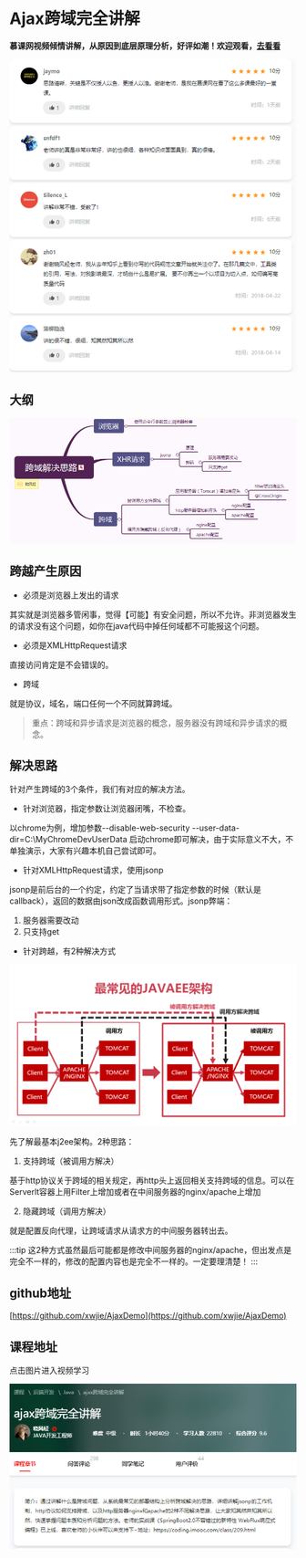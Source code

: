 # Ajax跨域完全讲解

**慕课网视频倾情讲解，从原因到底层原理分析，好评如潮！欢迎观看，[去看看](https://www.imooc.com/learn/947)**



[![评价](./images/imooc.png)](https://www.imooc.com/learn/947)

## 大纲

![大纲](./images/all.png)


## 跨越产生原因
* 必须是浏览器上发出的请求

其实就是浏览器多管闲事，觉得【可能】有安全问题，所以不允许。非浏览器发生的请求没有这个问题，如你在java代码中掉任何域都不可能报这个问题。

* 必须是XMLHttpRequest请求

直接访问肯定是不会错误的。

* 跨域

就是协议，域名，端口任何一个不同就算跨域。

> 重点：跨域和异步请求是浏览器的概念，服务器没有跨域和异步请求的概念。

## 解决思路
针对产生跨域的3个条件，我们有对应的解决方法。

* 针对浏览器，指定参数让浏览器闭嘴，不检查。

以chrome为例，增加参数--disable-web-security --user-data-dir=C:\MyChromeDevUserData 启动chrome即可解决，由于实际意义不大，不单独演示，大家有兴趣本机自己尝试即可。

* 针对XMLHttpRequest请求，使用jsonp

jsonp是前后台的一个约定，约定了当请求带了指定参数的时候（默认是callback），返回的数据由json改成函数调用形式。jsonp弊端：
1. 服务器需要改动
2. 只支持get

* 针对跨越，有2种解决方式


![j2ee架构](./images/j2ee.png)

先了解最基本j2ee架构。2种思路：

1. 支持跨域（被调用方解决）

基于http协议关于跨域的相关规定，再http头上返回相关支持跨域的信息。可以在Serverlt容器上用Filter上增加或者在中间服务器的nginx/apache上增加

2. 隐藏跨域（调用方解决）

就是配置反向代理，让跨域请求从请求方的中间服务器转出去。

:::tip
这2种方式虽然最后可能都是修改中间服务器的nginx/apache，但出发点是完全不一样的，修改的配置内容也是完全不一样的。一定要理清楚！
:::

## github地址

[https://github.com/xwjie/AjaxDemo](https://github.com/xwjie/AjaxDemo)

## 课程地址

点击图片进入视频学习

[![](./images/imooc2.png)](https://www.imooc.com/learn/947)
